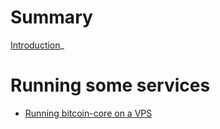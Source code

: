 # Summary

[Introduction](./introduction.md)_

# Running some services

- [Running bitcoin-core on a VPS](./bitcoin_core.md)
